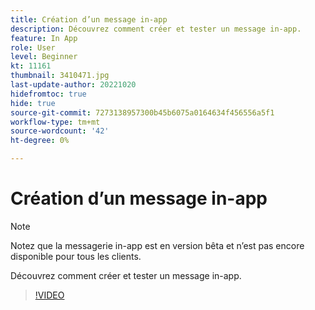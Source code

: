 ```yaml
---
title: Création d’un message in-app
description: Découvrez comment créer et tester un message in-app.
feature: In App
role: User
level: Beginner
kt: 11161
thumbnail: 3410471.jpg
last-update-author: 20221020
hidefromtoc: true
hide: true
source-git-commit: 7273138957300b45b6075a0164634f456556a5f1
workflow-type: tm+mt
source-wordcount: '42'
ht-degree: 0%

---
```


# Création d’un message in-app

>[!NOTE]
> 
> Notez que la messagerie in-app est en version bêta et n’est pas encore disponible pour tous les clients.

Découvrez comment créer et tester un message in-app.

>[!VIDEO](https://video.tv.adobe.com/v/3410471?quality=12&learn=on)
